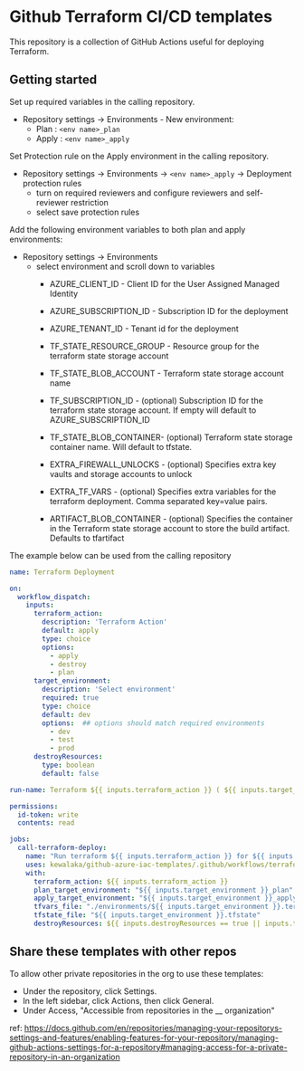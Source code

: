 # Github Terraform CI/CD templates

This repository is a collection of GitHub Actions useful for deploying Terraform.

## Getting started

Set up required variables in the calling repository.

- Repository settings -> Environments - New environment:
  - Plan : `<env name>_plan`
  - Apply : `<env name>_apply`

Set Protection rule on the Apply environment in the calling repository.

- Repository settings -> Environments -> `<env name>_apply` -> Deployment protection rules
  - turn on required reviewers and configure reviewers and self-reviewer restriction
  - select save protection rules

Add the following environment variables to both plan and apply environments:

- Repository settings -> Environments
  - select environment and scroll down to variables
    - AZURE_CLIENT_ID - Client ID for the User Assigned Managed Identity
    - AZURE_SUBSCRIPTION_ID - Subscription ID for the deployment
    - AZURE_TENANT_ID - Tenant id for the deployment
    - TF_STATE_RESOURCE_GROUP - Resource group for the terraform state storage account
    - TF_STATE_BLOB_ACCOUNT - Terraform state storage account name

    - TF_SUBSCRIPTION_ID - (optional) Subscription ID for the terraform state storage account. If empty will default to AZURE_SUBSCRIPTION_ID

    - TF_STATE_BLOB_CONTAINER- (optional) Terraform state storage container name. Will default to tfstate.
    - EXTRA_FIREWALL_UNLOCKS - (optional) Specifies extra key vaults and storage accounts to unlock
    - EXTRA_TF_VARS - (optional) Specifies extra variables for the terraform deployment. Comma separated key=value pairs.
    - ARTIFACT_BLOB_CONTAINER - (optional) Specifies the container in the Terraform state storage account to store the build artifact. Defaults to tfartifact

The example below can be used from the calling repository

```yaml
name: Terraform Deployment

on:
  workflow_dispatch:
    inputs:
      terraform_action:
        description: 'Terraform Action'
        default: apply
        type: choice
        options:
          - apply
          - destroy
          - plan
      target_environment:
        description: 'Select environment'
        required: true
        type: choice
        default: dev
        options:  ## options should match required environments
          - dev
          - test
          - prod
      destroyResources:
        type: boolean
        default: false

run-name: Terraform ${{ inputs.terraform_action }} ( ${{ inputs.target_environment }}) by @${{ github.actor }} for ${{ github.workflow }}

permissions:
  id-token: write
  contents: read

jobs:
  call-terraform-deploy:
    name: "Run terraform ${{ inputs.terraform_action }} for ${{ inputs.target_environment }}"
    uses: kewalaka/github-azure-iac-templates/.github/workflows/terraform-deploy-template.yml@main
    with:
      terraform_action: ${{ inputs.terraform_action }}
      plan_target_environment: "${{ inputs.target_environment }}_plan"
      apply_target_environment: "${{ inputs.target_environment }}_apply"
      tfvars_file: "./environments/${{ inputs.target_environment }}.terraform.tfvars"
      tfstate_file: "${{ inputs.target_environment }}.tfstate"
      destroyResources: ${{ inputs.destroyResources == true || inputs.terraform_action == 'destroy' }}
```

## Share these templates with other repos

To allow other private repositories in the org to use these templates:

- Under the repository, click Settings.
- In the left sidebar, click Actions, then click General.
- Under Access, "Accessible from repositories in the __ organization"

ref: <https://docs.github.com/en/repositories/managing-your-repositorys-settings-and-features/enabling-features-for-your-repository/managing-github-actions-settings-for-a-repository#managing-access-for-a-private-repository-in-an-organization>
